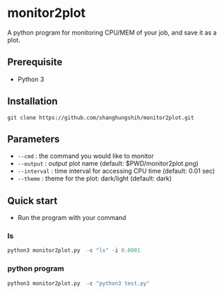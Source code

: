 # monitor2plot
A python program for monitoring CPU/MEM of your job, and save it as a plot.

## Prerequisite
* Python 3

## Installation
``` shell
git clone https://github.com/shanghungshih/monitor2plot.git
```

## Parameters
- `--cmd` : the command you would like to monitor
- `--output` : output plot name (default: $PWD/monitor2plot.png)
- `--interval` :  time interval for accessing CPU time (default: 0.01 sec)
- `--theme` : theme for the plot: dark/light (default: dark)

## Quick start
- Run the program with your command
### ls
```python
python3 monitor2plot.py  -c "ls" -i 0.0001
```
### python program
```python
python3 monitor2plot.py  -c "python3 test.py"
```
